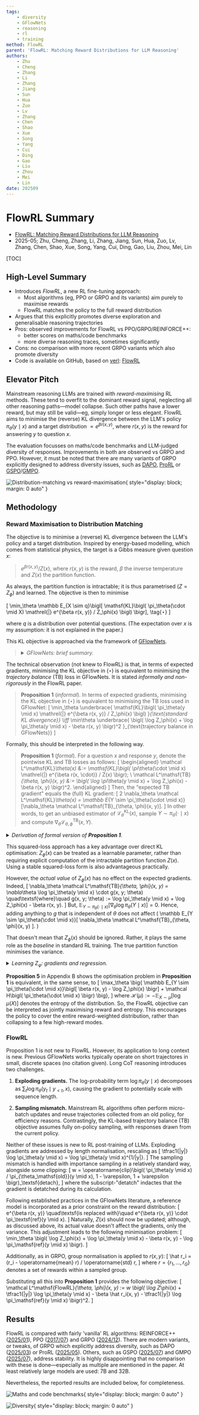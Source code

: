 ```yaml
---
tags:
    - diversity
    - GFlowNets
    - reasoning
    - rl
    - training
method: FlowRL
parent: 'FlowRL: Matching Reward Distributions for LLM Reasoning'
authors:
    - Zhu
    - Cheng
    - Zhang
    - Li
    - Zhang
    - Jiang
    - Sun
    - Hua
    - Zuo
    - Lv
    - Zhang
    - Chen
    - Shao
    - Xue
    - Song
    - Yang
    - Cui
    - Ding
    - Gao
    - Liu
    - Zhou
    - Mei
    - Lin
date: 202509
---
```


# FlowRL Summary

-   [FlowRL: Matching Reward Distributions for LLM Reasoning](https://arxiv.org/abs/2505.24864)
-   2025-05; Zhu, Cheng, Zhang, Li, Zhang, Jiang, Sun, Hua, Zuo, Lv, Zhang, Chen, Shao, Xue, Song, Yang, Cui, Ding, Gao, Liu, Zhou, Mei, Lin

[TOC]


## High-Level Summary

-   Introduces *FlowRL*, a new RL fine-tuning approach:
    -   Most algorithms (eg, PPO or GRPO and its variants) aim purely to maximise rewards
    -   FlowRL matches the policy to the full reward distribution
-   Argues that this explicitly promotes diverse exploration and generalisable reasoning trajectories
-   Pros: observed improvements for FlowRL vs PPO/GRPO/REINFORCE++:
    -   better scores on maths/code benchmarks
    -   more diverse reasoning traces, sometimes significantly
-   Cons: no comparison with more recent GRPO variants which also promote diversity
-   Code is available on GitHub, based on [verl](https://github.com/volcengine/verl): [FlowRL](https://github.com/Xuekai-Zhu/FlowRL)


## Elevator Pitch

Mainstream reasoning LLMs are trained with *reward-maximising* RL methods. These tend to overfit to the dominant reward signal, neglecting all other reasoning paths—model collapse. Such other paths have a lower reward, but may still be valid—eg, simply longer or less elegant. FlowRL aims to minimise the (reverse) KL divergence between the LLM's policy $\pi_\theta(y \mid x)$ and a target distribution $\propto e^{\beta r(x, y)}$, where $r(x, y)$ is the reward for answering $y$ to question $x$.

The evaluation focusses on maths/code benchmarks and LLM-judged diversity of responses. Improvements in both are observed vs GRPO and PPO. However, it must be noted that there are many variants of GRPO explicitly designed to address diversity issues, such as [DAPO](http://arxiv.org/abs/2503.14476), [ProRL](http://arxiv.org/abs/2505.24864) or [GSPO](http://arxiv.org/abs/2507.18071)/[GMPO](http://arxiv.org/abs/2507.20673).

![Distribution-matching vs reward-maximisation](attachments/FlowRL%20-%20Distribution-Matching%20vs%20Reward-Maximisation.png){ style="display: block; margin: 0 auto" }


## Methodology

### Reward Maximisation to Distribution Matching

The objective is to minimise a (reverse) KL divergence between the LLM's policy and a target distribution. Inspired by energy-based modelling, which comes from statistical physics, the target is a Gibbs measure given question $x$:

>   $e^{\beta r(x, y)} / Z(x)$, where $r(x, y)$ is the reward, $\beta$ the inverse temperature and $Z(x)$ the partition function.

As always, the partition function is intractable; it is thus parametrised ($Z = Z_\phi$) and learned. The objective is then to minimise

\[
    \min_\theta 
    \mathbb E_{X \sim q}\bigl[
        \mathsf{KL}\bigl( 
            \pi_\theta(\cdot \mid X)
        \mathrel{\|}
            e^{\beta r(x, y)} / Z_\phi(x)
        \bigl)
    \bigr],
\tag{$\star$}
\]

where $q$ is a distribution over potential questions. (The expectation over $x$ is my assumption: it is not explained in the paper.)

This KL objective is approached via the framework of [GFlowNets](https://jmlr.org/papers/v24/22-0364.html).

>   <details>
>   <summary><i>GFlowNets: brief summary.</i></summary>
>    
>   Paraphrasing §2, GFlowNets are a probabilistic framework for training stochastic policies to sample discrete, compositional objects (eg, graphs or sequences) in proportion to a given reward. The core principle is to balance forward and backward probability flows at each state, inspired by flow matching (Bengio et al, [2021](https://arxiv.org/abs/2106.04399)).
>   </details>

The technical observation (not knew to FlowRL) is that, in terms of expected gradients, minimising the KL objective in $(\star)$ is equivalent to minimising the *trajectory balance* (TB) loss in GFlowNets. It is stated *informally and non-rigorously* in the FlowRL paper.

>   **Proposition 1** (*informal*). In terms of expected gradients, minimising the KL objective in $(\star)$ is equivalent to minimising the TB loss used in GFlowNet:
    \[
        \min_\theta 
        \underbrace{
            \mathsf{KL}\bigl( 
                \pi_\theta(y \mid x)
            \mathrel{\|}
                e^{\beta r(x, y)} / Z_\phi(x)
            \bigl)
        }_{\text{standard KL divergence}}
    \iff
        \min_\theta
        \underbrace{
            \bigl( \log Z_\phi(x) + \log \pi_\theta(y \mid x) - \beta r(x, y) \bigr)^2
        }_{\text{trajectory balance in GFlowNets}}
    \]

Formally, this should be interpreted in the following way.

>   **Proposition 1** (*formal*). For a question $x$ and response $y$, denote the pointwise KL and TB losses as follows:
    \[
    \begin{aligned}
        \mathcal L^\mathsf{KL}_\theta(x)
    &:= \mathsf{KL}\bigl( 
            \pi_\theta(\cdot \mid x)
        \mathrel{\|}
            e^{\beta r(x, \cdot)} / Z(x)
        \bigr);
    \\
        \mathcal L^\mathsf{TB}_{\theta, \phi}(x, y)
    &:=  \bigl( \log \pi_\theta(y \mid x) + \log Z_\phi(x) - \beta r(x, y) \bigr)^2.
    \end{aligned}
    \]
    Then, the "expected TB gradient" equals the (full) KL gradient:
    \[
        2 \nabla_\theta \mathcal L^\mathsf{KL}_\theta(x)
    =   \mathbb E_{Y \sim \pi_\theta(\cdot \mid x)}[\nabla_\theta \mathcal L^\mathsf{TB}_{\theta, \phi}(x, y)].
    \]
    In other words, to get an unbiased estimator of $\mathcal L^\mathsf{KL}_\theta(x)$, sample $Y \sim \pi_\theta(\cdot \mid x)$ and compute $\nabla_\theta \mathcal L^\mathsf{TB}_{\theta, \phi}(x, Y)$.

<details>
<summary><i>Derivation of formal version of <b>Proposition 1</b>.</i></summary>

Define the KL and trajectory balance (TB) objectives (losses), pointwise wrt questions $x$:
\[
\begin{aligned}
    \mathcal L^\mathsf{KL}_\theta(x)
&:= \mathsf{KL}\bigl( 
        \pi_\theta(\cdot \mid x)
    \mathrel{\|}
        e^{\beta r(x, \cdot)} / Z(x)
    \bigr);
\\
    \mathcal L^\mathsf{TB}_{\theta, \phi}(x, y)
&:=  \bigl( \log \pi_\theta(y \mid x) + \log Z_\phi(x) - \beta r(x, y) \bigr)^2.
\end{aligned}
\]
Expanding the KL divergence,
\[
\begin{aligned}
    \mathcal L^\mathsf{KL}_\theta(x)
&=  \mathbb E_{Y \sim \pi_\theta(\cdot \mid x)}\bigl[
        \log\bigl( \pi_\theta(Y \mid x) Z(x) / e^{\beta r(x, Y)} \bigr)
    \bigr]
\\
&=  \mathbb E_{Y \sim \pi_\theta(\cdot \mid x)}\bigl[
        \log \pi_\theta(Y \mid x) + \log Z(x) - \beta r(x, Y)
    \bigr].
\end{aligned}
\]

The law of $Y \sim \pi_\theta(\cdot \mid x)$ depends on the parameters $\theta$. Abbreviate
\[
    \delta_\theta(x, y)
:=  \log \pi_\theta(y \mid x) + \log Z(x) - \beta r(x, y),
\quad\textsf{which has}\quad
    \nabla_\theta
    \delta_\theta(x, y)
=   \nabla_\theta \log \pi_\theta(y \mid x).
\]

Start with the KL term, using $\pi_\theta(y \mid x) \nabla_\theta \log \pi_\theta(y \mid x) = \nabla_\theta \pi_\theta(y \mid x)$ and $\sum_y \nabla_\theta \pi_\theta(y \mid x) = \nabla_\theta \sum_y \pi_\theta(y \mid x) = \nabla_\theta 1 = 0$:
\[
\begin{aligned}
    \nabla_\theta
    \mathcal L^\mathsf{KL}_\theta(x)
&\textstyle
=   \sum_y
    \nabla_\theta
    \bigl( 
        \pi_\theta(y \mid x)
        \delta_\theta(x, y)
    \bigr)
\\&\textstyle
=   \sum_y
    \bigl(
        \nabla_\theta \pi_\theta(y \mid x)
    \cdot
        \delta_\theta(x, y)
    +   \pi_\theta(y \mid x)
    \cdot
        \nabla_\theta \log \pi_\theta(y \mid x)
    \bigr)
\\&\textstyle
=   \sum_y
        \nabla_\theta \pi_\theta(y \mid x)
    \cdot
        (\delta_\theta(x, y) + 1)
\\&\textstyle
=   \sum_y
        \nabla_\theta \pi_\theta(y \mid x)
    \cdot
        \delta_\theta(x, y)
\\&\textstyle
=   \mathbb E_{Y \sim \pi_\theta(\cdot \mid x)}\bigl[
        \nabla_\theta \log \pi_\theta(Y \mid x)
    \cdot
        \delta_\theta(x, Y)
    \bigr].
\end{aligned}
\]
This is the *policy gradient* form. Turning to the TB term, the derivative is taken *before* the expectation over $y$:
\[
    \nabla_\theta
    \mathcal L^\mathsf{TB}_{\theta, \phi}(x, y)
=   \nabla_\theta
    \delta_\theta(x, y)^2
=   2
        \nabla_\theta \log \pi_\theta(y \mid x)
    \cdot
        \delta_\theta(x, y).
\]
Hence,
\[
\begin{aligned}
    2
    \nabla_\theta
    \mathcal L^\mathsf{KL}_\theta(x)
&
=   2
\nabla_\theta
    \mathbb E_{Y \sim \pi_\theta(\cdot \mid x)}[
        \delta_\theta(x, Y)
    ]
\\&
=   \mathbb E_{Y \sim \pi_\theta(\cdot \mid x)}[
            2 \nabla_\theta \log \pi_\theta(Y \mid x)
        \cdot
            \delta_\theta(x, Y)
    ]
=   \mathbb E_{Y \sim \pi_\theta(\cdot \mid x)}[
        \nabla_\theta
        \mathcal L^\mathsf{TB}_{\theta, \phi}(x, Y)
    ].
\end{aligned}
\]
</details>

This squared-loss approach has a key advantage over direct KL optimisation: $Z_\phi(x)$ can be treated as a learnable parameter, rather than requiring explicit computation of the intractable partition function $Z(x)$. Using a stable squared-loss form is also advantageous practically.

However, the *actual value* of $Z_\phi(x)$ has no effect on the expected gradients. Indeed,
\[
    \nabla_\theta
    \mathcal L^\mathsf{TB}_{\theta, \phi}(x, y)
=       \nabla_\theta \log \pi_\theta(y \mid x)
    \cdot
        g(x, y; \theta)
\quad\textsf{where}\quad
    g(x, y; \theta)
:=  \log \pi_\theta(y \mid x) + \log Z_\phi(x) - \beta r(x, y).
\]
But, $\mathbb E_{Y \sim \pi_\theta(\cdot \mid x)}[\nabla_\theta \log \pi_\theta(Y \mid x)] = 0$. Hence, adding anything to $g$ that is independent of $\theta$ does not affect
\(
    \mathbb E_{Y \sim \pi_\theta(\cdot \mid x)}[
        \nabla_\theta
        \mathcal L^\mathsf{TB}_{\theta, \phi}(x, y)
    ].
\)

That doesn't mean that $Z_\phi(x)$ should be ignored. Rather, it plays the same role as the *baseline* in standard RL training. The true partition function minimises the variance.

<details>
<summary><i>Learning Z<sub>φ</sub>: gradients and regression.</i></summary>

Looking back at the per-$x$ KL objective, define
\[
    \mathcal L^\mathsf{KL}_{\theta, \phi}
:=  \mathbb E_{Y \sim \pi_\theta(\cdot \mid x)}\bigl[
        \log \pi_\theta(Y \mid x) + \log Z_\phi(x) - \beta r(x, Y)
    \bigr];
\]
then, $\mathcal L^\mathsf{KL}_{\theta, \phi} = \mathcal L^\mathsf{KL}_\theta$ if $Z_\phi = Z$.In order to minimise the variance, $Z_\phi(x)$ should be such that
\[
    \log Z_\phi(x)
=   \mathbb E_{Y \sim \pi_\theta(\cdot \mid x)}[
        \beta r(x, Y) - \log \pi_\theta(Y \mid x)
    ]
=   \mathbb E_{Y \sim \pi_\theta(\cdot \mid x)}\bigl[
        \log\bigl( e^{\beta r(x, Y)} / \pi_\theta(Y \mid x) \bigr)
    \bigr].
\]
Interestingly, this *is not* the true partition function $Z(x)$: indeed,
\[
    \log Z(x)
=   \log \mathbb E_{Y \sim \pi_\theta(\cdot \mid x)}\bigl[
        e^{\beta r(x, Y)} / \pi_\theta(Y \mid x)
    \bigr].
\]
Calculating either exactly is intractable, so least-squares regression is used:
\[
    \textsf{minimise}
\quad
    \bigl( \log Z_\phi(x) - \beta r(x, y) + \log \pi_\theta(y \mid x) \bigr)^2
=   \mathcal L^\mathsf{TB}_{\theta, \phi}(x, y)
\quad\textsf{wrt}\quad
    \phi.
\]

Taking derivative wrt $\phi$,
\[
    \nabla_\phi
    \mathcal L^\mathsf{TB}_{\theta, \phi}
=   2 \bigl( 
        \nabla_\phi
        \log Z_\phi(x)
        - \beta r(x, y) + \log \pi_\theta(y \mid x)
    \bigr).
\]
Thus, the following update is used: sample $y_1, ..., y_N \sim^\mathsf{iid} \pi_\theta(\cdot \mid x)$ and replace
\[
\textstyle
    \log Z_\phi(x)
\leftarrow
    (1 - \eta) \log Z_\phi(x) + \eta \cdot \frac1n \sum_{i=1}^N \bigl( \beta(r, y_i) - \log \pi_\theta(y_i \mid x) \bigr),
\]
where $\eta \in (0, 1]$ is the learning rate.
</details>


**Proposition 5** in Appendix B shows the optimisation problem in **Proposition 1** is equivalent, in the same sense, to
\[
    \max_\theta
    \big\{
        \mathbb E_{Y \sim \pi_\theta(\cdot \mid x)}\bigl[
            \beta r(x, y) - \log Z_\phi(x)
        \bigr]
    +   \mathcal H\bigl( \pi_\theta(\cdot \mid x) \bigr)
    \big\},
\]
where $\mathcal H(\mu) := - \mathbb E_{X \sim \mu}[\log \mu(X)]$ denotes the entropy of the distribution. So, the FlowRL objective can be interpreted as jointly maximising reward and entropy. This encourages the policy to cover the entire reward-weighted distribution, rather than collapsing to a few high-reward modes.



### FlowRL

Proposition 1 is not new to FlowRL. However, its application to long context is new. Previous GFlowNets works typically operate on short trajectores in small, discrete spaces (no citation given). Long CoT reasoning introduces two challenges.

1.  **Exploding gradients.** The log-probability term $\log \pi_\theta(y \mid x)$ decomposes as $\sum_t \log \pi_\theta(y_t \mid y_{< t}, x)$, causing the gradient to potentially scale with sequence length.

2.  **Sampling mismatch.** Mainstream RL algorithms often perform micro-batch updates and reuse trajectories collected from an old policy, for efficiency reasons. Contrastingly, the KL-based trajectory balance (TB) objective assumes fully on-policy sampling, with responses drawn from the current policy.

Neither of these issues is new to RL post-training of LLMs. Exploding gradients are addressed by length normalisation, rescaling as
\[
    \tfrac1{|y|} \log \pi_\theta(y \mid x)
=   \log \pi_\theta(y \mid x)^{1/|y|}.
\]
The sampling mismatch is handled with importance sampling in a relatively standard way, alongside some clipping:
\[
    w
=   \operatorname{clip}\bigl( \pi_\theta(y \mid x) / \pi_{\theta_\mathsf{old}}(y \mid x), 1 - \varepsilon, 1 + \varepsilon \bigr)_\textsf{detach},
\]
where the subscript-"detatch" indactes that the gradient is detatched during its calculation.

Following established practices in the GFlowNets literature, a reference model is incorporated as a prior constraint on the reward distribution:
\[
    e^{\beta r(x, y)}
\quad\textsf{is replaced with}\quad
    e^{\beta r(x, y)} \cdot \pi_\textsf{ref}(y \mid x).
\]
Naturally, $Z(x)$ should now be updated; although, as discussed above, its actual value doesn't affect the gradients, only the variance. This adjustment leads to the following minimisation problem:
\[
    \min_\theta
    \bigl( \log Z_\phi(x) + \log \pi_\theta(y \mid x) - \beta r(x, y) - \log \pi_\mathsf{ref}(y \mid x) \bigr).
\]

Additionally, as in GRPO, group normalisation is applied to $r(x, y)$:
\[
    \hat r_i = (r_i - \operatorname{mean} r) / \operatorname{std} r,
\]
where $r = \{r_1, ..., r_G\}$ denotes a set of rewards within a sampled group.

Substituting all this into **Proposition 1** provides the following objective:
\[
    \mathcal L^\mathsf{FlowRL}_{\theta, \phi}(x, y)
:=  w \bigl( 
        \log Z_\phi(x)
    +   \tfrac1{|y|} \log \pi_\theta(y \mid x)
    -   \beta \hat r_i(x, y)
    -   \tfrac1{|y|} \log \pi_\mathsf{ref}(y \mid x)
    \bigr)^2.
\]


## Results

FlowRL is compared with fairly 'vanilla' RL algorithms: REINFORCE++ ([2025/01](http://arxiv.org/abs/2501.03262)), PPO ([2017/07](https://arxiv.org/abs/1707.06347)) and GRPO ([2024/12](https://arxiv.org/abs/2402.03300)). There are modern variants, or tweaks, of GRPO which explicitly address diversity, such as DAPO ([2025/03](http://arxiv.org/abs/2503.14476)) or ProRL ([2025/05](http://arxiv.org/abs/2505.24864)). Others, such as GSPO ([2025/07](http://arxiv.org/abs/2507.18071)) and GMPO ([2025/07](http://arxiv.org/abs/2507.20673)), address stability. It is highly disappointing that no comparison with these is done—especially as multiple are mentioned in the paper. At least relatively large models are used: 7B and 32B.

Nevertheless, the reported results are included below, for completeness.

![Maths and code benchmarks](attachments/FlowRL%20-%20Benchmarks.png){ style="display: block; margin: 0 auto" }

![Diversity](attachments/FlowRL%20-%20Diversity.png){ style="display: block; margin: 0 auto" }